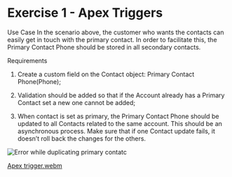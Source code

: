 # Exercise 1 - Apex Triggers
Use Case
In the scenario above, the customer who wants the contacts can easily get in touch with the primary contact. In order to facilitate this, the Primary Contact Phone should be stored in all secondary contacts.

Requirements
1.  Create a custom field on the Contact object: Primary Contact Phone(Phone);

2.  Validation should be added so that if the Account already has a Primary Contact set a new one cannot be added;

3.  When contact is set as primary, the Primary Contact Phone should be updated to all Contacts related to the same account. This should be an asynchronous process. Make sure that if one Contact update fails, it doesn’t roll back the changes for the others.


![Error while duplicating primary contatc ](https://github.com/felipeportugalll/OSF-Exercises/assets/108902942/206f72a3-2d3d-4eb0-a775-8a42ab6e473a)

[Apex trigger.webm](https://github.com/felipeportugalll/OSF-Exercises/assets/108902942/6a026cd9-a96b-4136-b58c-6b203a4d088d)
